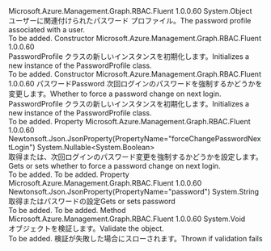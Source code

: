 <Type Name="PasswordProfile" FullName="Microsoft.Azure.Management.Graph.RBAC.Fluent.Models.PasswordProfile">
  <TypeSignature Language="C#" Value="public class PasswordProfile" />
  <TypeSignature Language="ILAsm" Value=".class public auto ansi beforefieldinit PasswordProfile extends System.Object" />
  <TypeSignature Language="DocId" Value="T:Microsoft.Azure.Management.Graph.RBAC.Fluent.Models.PasswordProfile" />
  <TypeSignature Language="VB.NET" Value="Public Class PasswordProfile" />
  <TypeSignature Language="F#" Value="type PasswordProfile = class" />
  <AssemblyInfo>
    <AssemblyName>Microsoft.Azure.Management.Graph.RBAC.Fluent</AssemblyName>
    <AssemblyVersion>1.0.0.60</AssemblyVersion>
  </AssemblyInfo>
  <Base>
    <BaseTypeName>System.Object</BaseTypeName>
  </Base>
  <Interfaces />
  <Docs>
    <summary>
            <span data-ttu-id="914a7-101">ユーザーに関連付けられたパスワード プロファイル。</span><span class="sxs-lookup"><span data-stu-id="914a7-101">The password profile associated with a user.</span></span>
            </summary>
    <remarks>To be added.</remarks>
  </Docs>
  <Members>
    <Member MemberName=".ctor">
      <MemberSignature Language="C#" Value="public PasswordProfile ();" />
      <MemberSignature Language="ILAsm" Value=".method public hidebysig specialname rtspecialname instance void .ctor() cil managed" />
      <MemberSignature Language="DocId" Value="M:Microsoft.Azure.Management.Graph.RBAC.Fluent.Models.PasswordProfile.#ctor" />
      <MemberSignature Language="VB.NET" Value="Public Sub New ()" />
      <MemberType>Constructor</MemberType>
      <AssemblyInfo>
        <AssemblyName>Microsoft.Azure.Management.Graph.RBAC.Fluent</AssemblyName>
        <AssemblyVersion>1.0.0.60</AssemblyVersion>
      </AssemblyInfo>
      <Parameters />
      <Docs>
        <summary>
            <span data-ttu-id="914a7-102">PasswordProfile クラスの新しいインスタンスを初期化します。</span><span class="sxs-lookup"><span data-stu-id="914a7-102">Initializes a new instance of the PasswordProfile class.</span></span>
            </summary>
        <remarks>To be added.</remarks>
      </Docs>
    </Member>
    <Member MemberName=".ctor">
      <MemberSignature Language="C#" Value="public PasswordProfile (string password, Nullable&lt;bool&gt; forceChangePasswordNextLogin = null);" />
      <MemberSignature Language="ILAsm" Value=".method public hidebysig specialname rtspecialname instance void .ctor(string password, valuetype System.Nullable`1&lt;bool&gt; forceChangePasswordNextLogin) cil managed" />
      <MemberSignature Language="DocId" Value="M:Microsoft.Azure.Management.Graph.RBAC.Fluent.Models.PasswordProfile.#ctor(System.String,System.Nullable{System.Boolean})" />
      <MemberSignature Language="VB.NET" Value="Public Sub New (password As String, Optional forceChangePasswordNextLogin As Nullable(Of Boolean) = null)" />
      <MemberSignature Language="F#" Value="new Microsoft.Azure.Management.Graph.RBAC.Fluent.Models.PasswordProfile : string * Nullable&lt;bool&gt; -&gt; Microsoft.Azure.Management.Graph.RBAC.Fluent.Models.PasswordProfile" Usage="new Microsoft.Azure.Management.Graph.RBAC.Fluent.Models.PasswordProfile (password, forceChangePasswordNextLogin)" />
      <MemberType>Constructor</MemberType>
      <AssemblyInfo>
        <AssemblyName>Microsoft.Azure.Management.Graph.RBAC.Fluent</AssemblyName>
        <AssemblyVersion>1.0.0.60</AssemblyVersion>
      </AssemblyInfo>
      <Parameters>
        <Parameter Name="password" Type="System.String" />
        <Parameter Name="forceChangePasswordNextLogin" Type="System.Nullable&lt;System.Boolean&gt;" />
      </Parameters>
      <Docs>
        <param name="password"><span data-ttu-id="914a7-103">パスワード</span><span class="sxs-lookup"><span data-stu-id="914a7-103">Password</span></span></param>
        <param name="forceChangePasswordNextLogin"><span data-ttu-id="914a7-104">次回ログインのパスワードを強制するかどうかを変更します。</span><span class="sxs-lookup"><span data-stu-id="914a7-104">Whether to force a password change on next login.</span></span></param>
        <summary>
            <span data-ttu-id="914a7-105">PasswordProfile クラスの新しいインスタンスを初期化します。</span><span class="sxs-lookup"><span data-stu-id="914a7-105">Initializes a new instance of the PasswordProfile class.</span></span>
            </summary>
        <remarks>To be added.</remarks>
      </Docs>
    </Member>
    <Member MemberName="ForceChangePasswordNextLogin">
      <MemberSignature Language="C#" Value="public Nullable&lt;bool&gt; ForceChangePasswordNextLogin { get; set; }" />
      <MemberSignature Language="ILAsm" Value=".property instance valuetype System.Nullable`1&lt;bool&gt; ForceChangePasswordNextLogin" />
      <MemberSignature Language="DocId" Value="P:Microsoft.Azure.Management.Graph.RBAC.Fluent.Models.PasswordProfile.ForceChangePasswordNextLogin" />
      <MemberSignature Language="VB.NET" Value="Public Property ForceChangePasswordNextLogin As Nullable(Of Boolean)" />
      <MemberSignature Language="F#" Value="member this.ForceChangePasswordNextLogin : Nullable&lt;bool&gt; with get, set" Usage="Microsoft.Azure.Management.Graph.RBAC.Fluent.Models.PasswordProfile.ForceChangePasswordNextLogin" />
      <MemberType>Property</MemberType>
      <AssemblyInfo>
        <AssemblyName>Microsoft.Azure.Management.Graph.RBAC.Fluent</AssemblyName>
        <AssemblyVersion>1.0.0.60</AssemblyVersion>
      </AssemblyInfo>
      <Attributes>
        <Attribute>
          <AttributeName>Newtonsoft.Json.JsonProperty(PropertyName="forceChangePasswordNextLogin")</AttributeName>
        </Attribute>
      </Attributes>
      <ReturnValue>
        <ReturnType>System.Nullable&lt;System.Boolean&gt;</ReturnType>
      </ReturnValue>
      <Docs>
        <summary>
            <span data-ttu-id="914a7-106">取得または、次回ログインのパスワード変更を強制するかどうかを設定します。</span><span class="sxs-lookup"><span data-stu-id="914a7-106">Gets or sets whether to force a password change on next login.</span></span>
            </summary>
        <value>To be added.</value>
        <remarks>To be added.</remarks>
      </Docs>
    </Member>
    <Member MemberName="Password">
      <MemberSignature Language="C#" Value="public string Password { get; set; }" />
      <MemberSignature Language="ILAsm" Value=".property instance string Password" />
      <MemberSignature Language="DocId" Value="P:Microsoft.Azure.Management.Graph.RBAC.Fluent.Models.PasswordProfile.Password" />
      <MemberSignature Language="VB.NET" Value="Public Property Password As String" />
      <MemberSignature Language="F#" Value="member this.Password : string with get, set" Usage="Microsoft.Azure.Management.Graph.RBAC.Fluent.Models.PasswordProfile.Password" />
      <MemberType>Property</MemberType>
      <AssemblyInfo>
        <AssemblyName>Microsoft.Azure.Management.Graph.RBAC.Fluent</AssemblyName>
        <AssemblyVersion>1.0.0.60</AssemblyVersion>
      </AssemblyInfo>
      <Attributes>
        <Attribute>
          <AttributeName>Newtonsoft.Json.JsonProperty(PropertyName="password")</AttributeName>
        </Attribute>
      </Attributes>
      <ReturnValue>
        <ReturnType>System.String</ReturnType>
      </ReturnValue>
      <Docs>
        <summary>
            <span data-ttu-id="914a7-107">取得またはパスワードの設定</span><span class="sxs-lookup"><span data-stu-id="914a7-107">Gets or sets password</span></span>
            </summary>
        <value>To be added.</value>
        <remarks>To be added.</remarks>
      </Docs>
    </Member>
    <Member MemberName="Validate">
      <MemberSignature Language="C#" Value="public virtual void Validate ();" />
      <MemberSignature Language="ILAsm" Value=".method public hidebysig newslot virtual instance void Validate() cil managed" />
      <MemberSignature Language="DocId" Value="M:Microsoft.Azure.Management.Graph.RBAC.Fluent.Models.PasswordProfile.Validate" />
      <MemberSignature Language="VB.NET" Value="Public Overridable Sub Validate ()" />
      <MemberSignature Language="F#" Value="abstract member Validate : unit -&gt; unit&#xA;override this.Validate : unit -&gt; unit" Usage="passwordProfile.Validate " />
      <MemberType>Method</MemberType>
      <AssemblyInfo>
        <AssemblyName>Microsoft.Azure.Management.Graph.RBAC.Fluent</AssemblyName>
        <AssemblyVersion>1.0.0.60</AssemblyVersion>
      </AssemblyInfo>
      <ReturnValue>
        <ReturnType>System.Void</ReturnType>
      </ReturnValue>
      <Parameters />
      <Docs>
        <summary>
            <span data-ttu-id="914a7-108">オブジェクトを検証します。</span><span class="sxs-lookup"><span data-stu-id="914a7-108">Validate the object.</span></span>
            </summary>
        <remarks>To be added.</remarks>
        <exception cref="T:Microsoft.Rest.ValidationException">
            <span data-ttu-id="914a7-109">検証が失敗した場合にスローされます。</span><span class="sxs-lookup"><span data-stu-id="914a7-109">Thrown if validation fails</span></span>
            </exception>
      </Docs>
    </Member>
  </Members>
</Type>